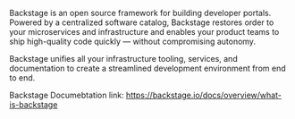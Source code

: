 Backstage is an open source framework for building developer portals. Powered by a centralized software catalog, Backstage restores order to your microservices and infrastructure and enables your product teams to ship high-quality code quickly — without compromising autonomy.

Backstage unifies all your infrastructure tooling, services, and documentation to create a streamlined development environment from end to end.

Backstage Documebtation link: https://backstage.io/docs/overview/what-is-backstage

